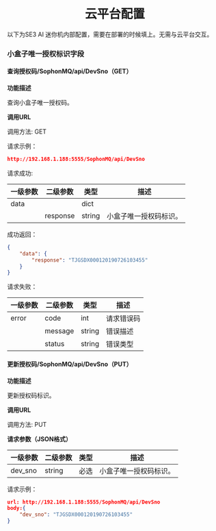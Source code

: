 # <center>云平台配置</center>

以下为SE3 AI 迷你机内部配置，需要在部署的时候填上。无需与云平台交互。

### 小盒子唯一授权标识字段

#### 查询授权码/SophonMQ/api/DevSno（GET）

**功能描述**

查询小盒子唯一授权码。

**调用URL**

调用方法: GET

请求示例：

```json
http://192.168.1.188:5555/SophonMQ/api/DevSno
```

请求成功:

| **一级参数** | **二级参数** | **类型** | **描述**               |
| ------------ | ------------ | -------- | ---------------------- |
| data         |              | dict     |                        |
|              | response     | string   | 小盒子唯一授权码标识。 |

成功返回：

```json
{
    "data": {
        "response": "TJGSDX000120190726103455"
    }
}
```



请求失败：

| **一级参数** | **二级参数** | **类型** | **描述**   |
| ------------ | ------------ | -------- | ---------- |
| error        | code         | int      | 请求错误码 |
|              | message      | string   | 错误描述   |
|              | status       | string   | 错误类型   |

#### **更新授权码/SophonMQ/api/DevSno（PUT）**

**功能描述**

更新授权码标识。

**调用URL**

调用方法: PUT

**请求参数（JSON格式）**

| **一级参数** | **二级参数** | **类型** | **描述**               |
| ------------ | ------------ | -------- | ---------------------- |
| dev_sno      | string       | 必选     | 小盒子唯一授权码标识。 |

请求示例：

```json
url: http://192.168.1.188:5555/SophonMQ/api/DevSno
body:{
	"dev_sno": "TJGSDX000120190726103455"
}
```

